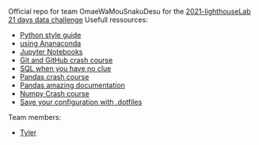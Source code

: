 Official repo for team OmaeWaMouSnakuDesu for the [2021-lighthouseLab 21 days data challenge](https://data-challenge.lighthouselabs.ca/)
Usefull ressources:
* [Python style guide](https://www.python.org/dev/peps/pep-0008/)
* [using Ananaconda](https://www.youtube.com/watch?v=YJC6ldI3hWk)
* [Jupyter Notebooks](https://www.youtube.com/watch?v=YJC6ldI3hWk)
* [Git and GitHub crash course](https://www.youtube.com/watch?v=YJC6ldI3hWk)
* [SQL when you have no clue](https://www.youtube.com/watch?v=nWeW3sCmD2k) 
* [Pandas crash course](https://www.youtube.com/watch?v=vmEHCJofslg)
* [Pandas amazing documentation](https://pandas.pydata.org/docs/reference/api/pandas.DataFrame.html?highlight=dataframe#pandas.DataFrame)
* [Numpy Crash course](https://www.youtube.com/watch?v=GB9ByFAIAH4)
* [Save your configuration with .dotfiles](https://www.youtube.com/watch?v=r_MpUP6aKiQ)

Team members:
* [Tyler](https://github.com/Rockastanski)